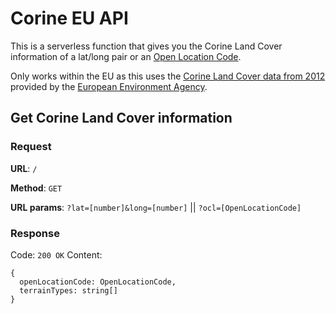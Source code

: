 # Corine EU API

This is a serverless function that gives you the Corine Land Cover information of a lat/long pair or an [Open Location Code](https://github.com/google/open-location-code).

Only works within the EU as this uses the [Corine Land Cover data from 2012](http://copernicus.discomap.eea.europa.eu/arcgis/rest/services/Corine/CLC2012_WM/MapServer) provided by the [European Environment Agency](https://www.eea.europa.eu/).

## Get Corine Land Cover information

### Request

**URL**: `/`

**Method**: `GET`

**URL params**: `?lat=[number]&long=[number]` || `?ocl=[OpenLocationCode]`

### Response

Code: `200 OK`
Content:

```
{
  openLocationCode: OpenLocationCode,
  terrainTypes: string[]
}
```
